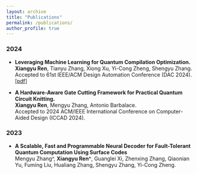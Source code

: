 ```yaml
---
layout: archive
title: "Publications"
permalink: /publications/
author_profile: true
---
```


### 2024

* __Leveraging Machine Learning for Quantum Compilation Optimization.__ <br>
__Xiangyu Ren__, Tianyu Zhang, Xiong Xu, Yi-Cong Zheng, Shengyu Zhang. <br>
Accepted to 61st IEEE/ACM Design Automation Conference (DAC 2024). <br>
[[pdf]](../files/DAC24_Tencent.pdf)

* __A Hardware-Aware Gate Cutting Framework for Practical Quantum Circuit Knitting.__ <br>
__Xiangyu Ren__, Mengyu Zhang, Antonio Barbalace. <br>
Accepted to 2024 ACM/IEEE International Conference on Computer-Aided Design (ICCAD 2024).

### 2023

* __A Scalable, Fast and Programmable Neural Decoder for Fault-Tolerant Quantum Computation Using Surface Codes__ <br>
Mengyu Zhang^, __Xiangyu Ren^__, Guanglei Xi, Zhenxing Zhang, Qiaonian Yu, Fuming Liu, Hualiang Zhang, Shengyu Zhang, Yi-Cong Zheng. <br>
